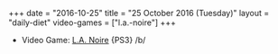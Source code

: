 +++
date = "2016-10-25"
title = "25 October 2016 (Tuesday)"
layout = "daily-diet"
video-games = ["l.a.-noire"]
+++

<ul>
<li class="entry video-games">Video Game: <a href="/video-games/l.a.-noire">L.A. Noire</a> {PS3} /b/</li>
</ul>